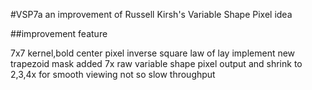 #VSP7a an improvement of Russell Kirsh's Variable Shape Pixel idea

##improvement feature

7x7 kernel,bold center pixel
inverse square law of lay implement
new trapezoid mask added
7x raw variable shape pixel output and shrink to 2,3,4x for smooth viewing
not so slow throughput
